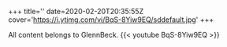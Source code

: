 +++
title=''
date=2020-02-20T20:35:55Z
cover='https://i.ytimg.com/vi/BqS-8Yiw9EQ/sddefault.jpg'
+++

All content belongs to GlennBeck.
{{< youtube BqS-8Yiw9EQ >}}
